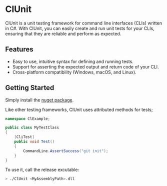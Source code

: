 # ClUnit

ClUnit is a unit testing framework for command line interfaces (CLIs) written in C#. 
With ClUnit, you can easily create and run unit tests for your CLIs, ensuring that 
they are reliable and perform as expected.

## Features

- Easy to use, intuitive syntax for defining and running tests.
- Support for asserting the expected output and return code of your CLI.
- Cross-platform compatibility (Windows, macOS, and Linux).

## Getting Started

Simply install the [nuget package](...).

Like other testing frameworks, ClUnit uses attributed methods for tests;

```cs
namespace ClExample;

public class MyTestClass
{
    [CliTest]
    public void Test()
    {
        CommandLine.AssertSuccess("git init");
    }
}
```

To use it, call the release excutable:

```bash
> ./ClUnit <MyAssemblyPath>.dll
```
